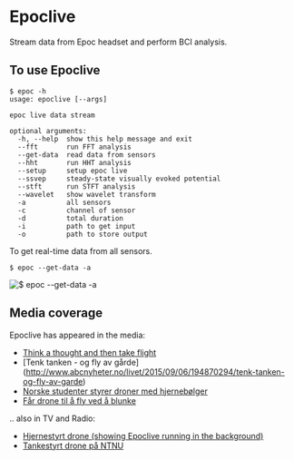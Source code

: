 Epoclive
========

Stream data from Epoc headset and perform BCI analysis.

To use Epoclive
---------------

```
$ epoc -h
usage: epoclive [--args]

epoc live data stream

optional arguments:
  -h, --help  show this help message and exit
  --fft       run FFT analysis
  --get-data  read data from sensors
  --hht       run HHT analysis
  --setup     setup epoc live
  --ssvep     steady-state visually evoked potential
  --stft      run STFT analysis
  --wavelet   show wavelet transform
  -a          all sensors
  -c          channel of sensor
  -d          total duration
  -i          path to get input
  -o          path to store output
```

To get real-time data from all sensors.

```
$ epoc --get-data -a
```

![$ epoc --get-data -a](https://cloud.githubusercontent.com/assets/12416402/7783299/cb67b966-013d-11e5-9a9a-8cc68246d951.png)

Media coverage
--------------

Epoclive has appeared in the media:

* [Think a thought and then take flight](http://gemini.no/en/2015/09/think-a-thought-and-then-take-flight/)
* [Tenk tanken - og fly av gårde] (http://www.abcnyheter.no/livet/2015/09/06/194870294/tenk-tanken-og-fly-av-garde)
* [Norske studenter styrer droner med hjernebølger](http://www.tek.no/artikler/her-styrer-han-dronen-med-hjernebolger/192625)
* [Får drone til å fly ved å blunke](http://www.nrk.no/trondelag/far-drone-til-a-fly-ved-a-blunke-1.12492845)

.. also in TV and Radio:

* [Hjernestyrt drone (showing Epoclive running in the background)](https://tv.nrk.no/serie/distriktsnyheter-midtnytt/DKTL98081015/10-08-2015#t=59s)
* [Tankestyrt drone på NTNU](https://radio.nrk.no/serie/her-og-naa-hovedsending/DMNH01015615/10-08-2015#t=1h20m2s)

